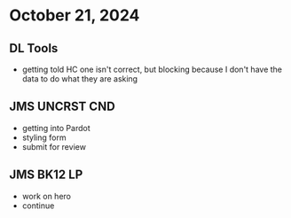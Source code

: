# October 21, 2024

## DL Tools
- getting told HC one isn't correct, but blocking because I don't have the data to do what they are asking

## JMS UNCRST CND
- getting into Pardot
- styling form
- submit for review

## JMS BK12 LP
- work on hero
- continue